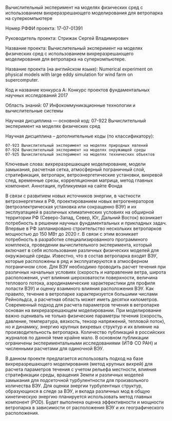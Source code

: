 Вычислительный эксперимент на моделях физических сред с использованием вихреразрешающего моделирования для ветропарка на суперкомпьютере

Номер РФФИ проекта: 17-07-01391

Руководитель проекта: Стрижак Сергей Владимирович

Название проекта: Вычислительный эксперимент на моделях физических сред с использованием вихреразрешающего моделирования для ветропарка на суперкомпьютере.

Название проекта (на английском языке): Numerical experiment on physical models with large eddy simulation for wind farm on supercomputer.

Код и название конкурса А: Конкурс проектов фундаментальных научных исследований 2017

Область знаний: 07 Инфокоммуникационные технологии и вычислительные системы

Научная дисциплина — основной код: 07-922 Вычислительный эксперимент на моделях физических сред

Научная дисциплина – дополнительные коды (по классификатору):

    07-923 Вычислительный эксперимент на моделях природных явлений
    07-924 Вычислительный эксперимент на моделях окружающей среды
    07-925 Вычислительный эксперимент на моделях технических объектов

Ключевые слова: вихреразрешающее моделирование, модели замыкания, расчетная сетка, атмосферный пограничный слой, стратификация, ветропарк, ветроэнергетические установки, вихревой след, временные срезы, корреляционная матрица, метод главных компонент.
Аннотация, публикуемая на сайте Фонда

В связи с развитием новых источников энергии, в частности ветроэнергетики в РФ, проектированием новых ветрогенераторов (ветроэлектрическая установка или сокращенно ВЭУ) и их эксплуатацией в различных климатических условиях на обширной территории РФ (Северо-Запад, Север, Юг, Дальний Восток) возникает потребность в решении научных фундаментальных и прикладных задач. Впервые в РФ запланировано строительство нескольких ветропарков мощностью до 150 МВт до 2020 г. В связи с этим возникает потребность в разработке специализированного программного комплекса, проведении вычислительного эксперимента, который включает в себя использование различных физических моделей для окружающей среды. Известно, что в состав ветропарка входят ВЭУ, которые расположены в ряд и эксплуатируются в атмосферном пограничном слое. Для ВЭУ необходимо проводить расчет течения при различных начальных условиях (скорость и направление ветра, широта расположения, учет влияния шероховатости поверхности, величина теплового потока, аэродинамические характеристики для профиля лопасти ВЭУ) и оценку взаимного влияния расположения ВЭУ. Как правило, течение в ветропарке характеризуется большими числами Рейнольдса, а расчетная область может иметь десятки километров. Современный подход для расчета параметров течения в ветропарке основан на вихреразрешающем моделировании. При моделирование важно оценивать не только физические параметры течения (скорость, давление, температура, вязкость, тензор напряжений, тепловой поток), но и динамику, энергию крупных вихревых структур и их влияние на производительность ветропарка. Количество публикаций в российских журналов по данной теме крайне мало. В основном публикации ограничены экспериментальными исследованиями (ИТФ СО РАН) и численными расчетами для одиночной ВЭУ.

В данном проекте предлагается использовать подход на базе вихреразрешающего моделирования (метод крупных вихрей) для расчета параметров течения с учетом рельефа местности, влияния стратификации среды, вращения Земли и различных моделей замыкания для подсеточной турбулентности для произвольного количества ВЭУ. Для оценки энергии турбулентных структур, образующихся в следе за ВЭУ, и вклада различных мод в общую кинетическую энергию планируется использовать метод главных компонент (POD). Будет выполнена оценка эффективности и мощности ветропарка в зависимости от расположения ВЭУ и их географического расположения.
